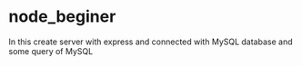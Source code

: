 # node_beginer
In this create server with express and connected with MySQL database and some query of MySQL
